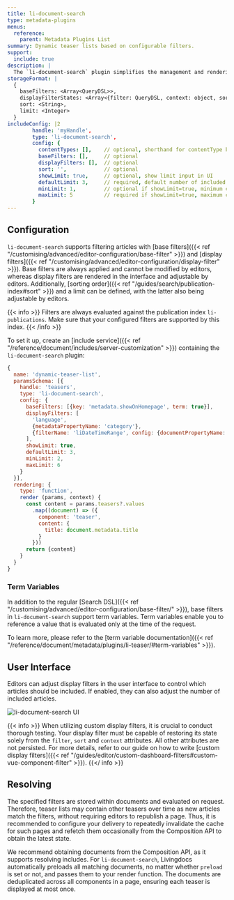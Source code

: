 ```yaml
---
title: li-document-search
type: metadata-plugins
menus:
  reference:
    parent: Metadata Plugins List
summary: Dynamic teaser lists based on configurable filters.
support:
  include: true
description: |
  The `li-document-search` plugin simplifies the management and rendering of article teaser lists within pages based on configurable filters. It provides an efficient solution for semi-automatic page management. This approach reduces the need for custom code compared to other solutions within Livingdocs.
storageFormat: |
  {
    baseFilters: <Array<QueryDSL>>,
    displayFilterStates: <Array<{filter: QueryDSL, context: object, sort: SortParam}>>,
    sort: <String>,
    limit: <Integer>
  }
includeConfig: |2
        handle: 'myHandle',
        type: 'li-document-search',
        config: {
          contentTypes: [],    // optional, shorthand for contentType base filter
          baseFilters: [],     // optional
          displayFilters: [],  // optional
          sort: '',            // optional
          showLimit: true,     // optional, show limit input in UI
          defaultLimit: 3,     // required, default number of included documents
          minLimit: 1,         // optional if showLimit=true, minimum configurable limit in UI
          maxLimit: 5          // required if showLimit=true, maximum configurable limit in UI
        }
---
```


## Configuration

`li-document-search` supports filtering articles with [base filters]({{< ref "/customising/advanced/editor-configuration/base-filter" >}}) and [display filters]({{< ref "/customising/advanced/editor-configuration/display-filter" >}}). Base filters are always applied and cannot be modified by editors, whereas display filters are rendered in the interface and adjustable by editors. Additionally, [sorting order]({{< ref "/guides/search/publication-index#sort" >}}) and a limit can be defined, with the latter also being adjustable by editors.

{{< info >}}
Filters are always evaluated against the publication index `li-publications`. Make sure that your configured filters are supported by this index.
{{< /info >}}

To set it up, create an [include service]({{< ref "/reference/document/includes/server-customization" >}}) containing the `li-document-search` plugin:

```js
{
  name: 'dynamic-teaser-list',
  paramsSchema: [{
    handle: 'teasers',
    type: 'li-document-search',
    config: {
      baseFilters: [{key: 'metadata.showOnHomepage', term: true}],
      displayFilters: [
        'language',
        {metadataPropertyName: 'category'},
        {filterName: 'liDateTimeRange', config: {documentPropertyName: 'lastPublicationDate'}}
      ],
      showLimit: true,
      defaultLimit: 3,
      minLimit: 2,
      maxLimit: 6
    }
  }],
  rendering: {
    type: 'function',
    render (params, context) {
      const content = params.teasers?.values
        .map((document) => ({
          component: 'teaser',
          content: {
            title: document.metadata.title
          }
        }))
      return {content}
    }
  }
}
```

### Term Variables

In addition to the regular [Search DSL]({{< ref "/customising/advanced/editor-configuration/base-filter/" >}}), base filters in `li-document-search` support term variables. Term variables enable you to reference a value that is evaluated only at the time of the request.

To learn more, please refer to the [term variable documentation]({{< ref "/reference/document/metadata/plugins/li-teaser/#term-variables" >}}).

## User Interface

Editors can adjust display filters in the user interface to control which articles should be included. If enabled, they can also adjust the number of included articles.

![li-document-search UI](/reference/document/metadata/li-document-search-example.png)

{{< info >}}
When utilizing custom display filters, it is crucial to conduct thorough testing. Your display filter must be capable of restoring its state solely from the `filter`, `sort` and `context` attributes. All other attributes are not persisted. For more details, refer to our guide on how to write [custom display filters]({{< ref "/guides/editor/custom-dashboard-filters#custom-vue-component-filter" >}}).
{{</ info >}}

## Resolving

The specified filters are stored within documents and evaluated on request. Therefore, teaser lists may contain other teasers over time as new articles match the filters, without requiring editors to republish a page. Thus, it is recommended to configure your delivery to repeatedly invalidate the cache for such pages and refetch them occasionally from the Composition API to obtain the latest state.

We recommend obtaining documents from the Composition API, as it supports resolving includes. For `li-document-search`, Livingdocs automatically preloads all matching documents, no matter whether `preload` is set or not, and passes them to your render function. The documents are deduplicated across all components in a page, ensuring each teaser is displayed at most once.
